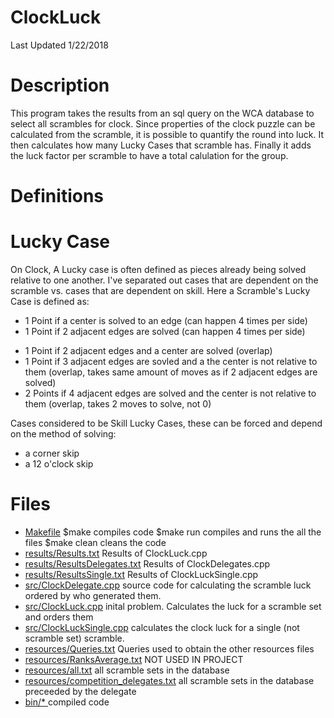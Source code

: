 # ClockLuck

Last Updated 1/22/2018

# Description 
This program takes the results from an sql query on the WCA database to select
all scrambles for clock. Since properties of the clock puzzle can be calculated 
from the scramble, it is possible to quantify the round into luck.  It then 
calculates how many Lucky Cases that scramble has. Finally it adds the luck 
factor per scramble to have a total calulation for the group.

# Definitions
# Lucky Case
On Clock, A Lucky case is often defined as pieces already being solved relative
to one another. I've separated out cases that are dependent on the scramble vs.
cases that are dependent on skill. Here a Scramble's Lucky Case is defined as:
 + 1 Point if a center is solved to an edge (can happen 4 times per side)
 + 1 Point if 2 adjacent edges are solved (can happen 4 times per side)
 - 1 Point if 2 adjacent edges and a center are solved (overlap)
 - 1 Point if 3 adjacent edges are sovled and a the center is not relative to them
     (overlap, takes same amount of moves as if 2 adjacent edges are solved)
 - 2 Points if 4 adjacent edges are solved and the center is not relative to them
     (overlap, takes 2 moves to solve, not 0) 

Cases considered to be Skill Lucky Cases, these can be forced and depend on the method of solving:
 - a corner skip
 - a 12 o'clock skip

# Files

 - [Makefile](https://github.com/Jambrose777/JacobAmbroseWCAStatistics/blob/master/ClockLuck/Makefile)
	$make
		compiles code
	$make run 
		compiles and runs the all the files
	$make clean
		cleans the code
 - [results/Results.txt](https://github.com/Jambrose777/JacobAmbroseWCAStatistics/blob/master/ClockLuck/results/Results.md)
	Results of ClockLuck.cpp
 - [results/ResultsDelegates.txt](https://github.com/Jambrose777/JacobAmbroseWCAStatistics/blob/master/ClockLuck/results/ResultsDelegates.md)
	Results of ClockDelegates.cpp
 - [results/ResultsSingle.txt](https://github.com/Jambrose777/JacobAmbroseWCAStatistics/blob/master/ClockLuck/results/ResultsSingle.md)
	Results of ClockLuckSingle.cpp
 - [src/ClockDelegate.cpp](https://github.com/Jambrose777/JacobAmbroseWCAStatistics/blob/master/ClockLuck/src/ClockDelegate.cpp)
	source code for calculating the scramble luck ordered by who generated them.
 - [src/ClockLuck.cpp](https://github.com/Jambrose777/JacobAmbroseWCAStatistics/blob/master/ClockLuck/src/ClockLuck.cpp)
	inital problem. Calculates the luck for a scramble set and orders them
 - [src/ClockLuckSingle.cpp](https://github.com/Jambrose777/JacobAmbroseWCAStatistics/blob/master/ClockLuck/src/ClockLuckSingle.cpp)
	calculates the clock luck for a single (not scramble set) scramble.
 - [resources/Queries.txt](https://github.com/Jambrose777/JacobAmbroseWCAStatistics/blob/master/ClockLuck/resources/Queries.txt)
	Queries used to obtain the other resources files
 - [resources/RanksAverage.txt](https://github.com/Jambrose777/JacobAmbroseWCAStatistics/blob/master/ClockLuck/resources/RanksAverage.txt)
	NOT USED IN PROJECT
 - [resources/all.txt](https://github.com/Jambrose777/JacobAmbroseWCAStatistics/blob/master/ClockLuck/resources/all.txt)
	all scramble sets in the database
 - [resources/competition_delegates.txt](https://github.com/Jambrose777/JacobAmbroseWCAStatistics/blob/master/ClockLuck/resources/competition_delegates.txt)
	all scramble sets in the database preceeded by the delegate
 - [bin/* ](https://github.com/Jambrose777/JacobAmbroseWCAStatistics/tree/master/ClockLuck/bin)
	compiled code

